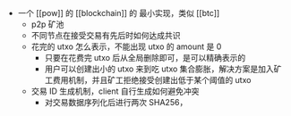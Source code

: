 - 一个 [[pow]] 的 [[blockchain]] 的 最小实现，类似 [[btc]]
	- p2p 矿池
	- 不同节点在接受交易有先后时如何达成共识
	- 花完的 utxo 怎么表示，不能出现 utxo 的 amount 是 0
		- 只要在花费完 utxo 后从全局删除即可，是可以精确表示的
		- 用户可以创建出小的 utxo 来到吃 utxo 集合膨胀，解决方案是加入矿工费用机制，并且矿工拒绝接受创建出低于某个阈值的 utxo
	- 交易 ID 生成机制，client 自行生成如何避免冲突
		- 对交易数据序列化后进行两次 SHA256，